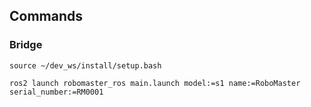 ## Commands

### Bridge

```
source ~/dev_ws/install/setup.bash

ros2 launch robomaster_ros main.launch model:=s1 name:=RoboMaster serial_number:=RM0001
```